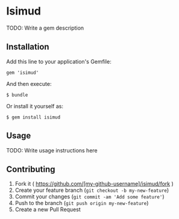 # Isimud

TODO: Write a gem description

## Installation

Add this line to your application's Gemfile:

    gem 'isimud'

And then execute:

    $ bundle

Or install it yourself as:

    $ gem install isimud

## Usage

TODO: Write usage instructions here

## Contributing

1. Fork it ( https://github.com/[my-github-username]/isimud/fork )
2. Create your feature branch (`git checkout -b my-new-feature`)
3. Commit your changes (`git commit -am 'Add some feature'`)
4. Push to the branch (`git push origin my-new-feature`)
5. Create a new Pull Request
